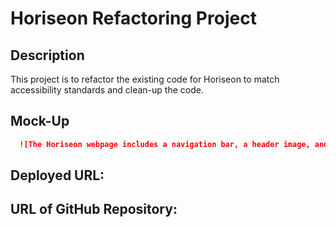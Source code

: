 # Horiseon Refactoring Project

## Description

This project is to refactor the existing code for Horiseon to match accessibility standards and clean-up the code.

## Mock-Up
  ```md
    ![The Horiseon webpage includes a navigation bar, a header image, and cards with text and images at the bottom of the page.](/assets/images/01-html-css-git-homework-demo.png)
  ```
## Deployed URL: 

## URL of GitHub Repository: